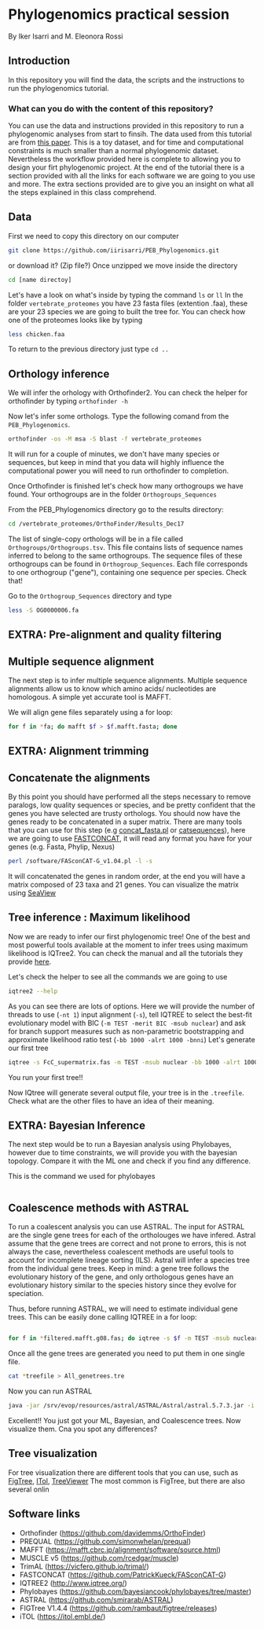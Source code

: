 # Phylogenomics practical session

By Iker Isarri and M. Eleonora Rossi

## Introduction

In this repository you will find the data, the scripts and the instructions to run the phylogenomics tutorial.


### What can you do with the content of this repository?

You can use the data and instructions provided in this repository to run a phylogenomic analyses from start to finsih. The data used from this tutorial are from [this paper](https://academic.oup.com/sysbio/article/65/6/1057/2281640?login=true).
This is a toy dataset, and for time and computational constraints is much smaller than a normal phylogenomic dataset. Nevertheless the workflow provided here is complete to allowing you to design your firt phylogenomic project. 
At the end of the tutorial there is a section provided with all the links for each software we are going to you use and more. 
The extra sections provided are to give you an insight on what all the steps explained in this class comprehend.

## Data

First we need to copy this directory on our computer
```sh
git clone https://github.com/iirisarri/PEB_Phylogenomics.git
```
or download it? (Zip file?)
Once unzipped we move inside the directory 
```sh 
cd [name directoy]
```
Let's have a look on what's inside by typing the command `ls` or `ll`
In the folder `vertebrate_proteomes` you have 23 fasta files (extention .faa), these are your 23 species we are going to built the tree for. 
You can check how one of the proteomes looks like by typing 
```sh
less chicken.faa
```
To return to the previous directory just type `cd ..`

## Orthology inference

We will infer the orhology with Orthofinder2. 
You can check the helper for orthofinder by typing `orthofinder -h`

Now let's infer some orthologs. Type the following comand from the `PEB_Phylogenomics`.

```sh 
orthofinder -os -M msa -S blast -f vertebrate_proteomes
```
It will run for a couple of minutes, we don't have many species or sequences, but keep in mind that you data will highly influence the computational power you will need to run orthofinder to completion. 

Once Orthofinder is finished let's check how many orthogroups we have found. Your orthogroups are in the folder `Orthogroups_Sequences`

From the PEB_Phylogenomics directory go to the results directory:

```sh
cd /vertebrate_proteomes/OrthoFinder/Results_Dec17
```
The list of single-copy orthologs will be in a file called `Orthogroups/Orthogroups.tsv`. This file contains lists of sequence names inferred to belong to the same orthogroups. The sequence files of these orthogroups can be found in `Orthogroup_Sequences`. Each file corresponds to one orthogroup ("gene"), containing one sequence per species. Check that!

Go to the `Orthogroup_Sequences` directory and type
```sh
less -S OG0000006.fa
```


## EXTRA: Pre-alignment and quality filtering


## Multiple sequence alignment
The next step is to infer multiple sequence alignments. Multiple sequence alignments allow us to know which amino acids/ nucleotides are homologous. A simple yet accurate tool is MAFFT.

We will align gene files separately using a for loop:

```sh
for f in *fa; do mafft $f > $f.mafft.fasta; done
```

## EXTRA: Alignment trimming

## Concatenate the alignments

By this point you should have performed all the steps necessary to remove paralogs, low quality sequences or species, and be pretty confident that the genes you have selected are trusty orthologs. 
You should now have the genes ready to be concatenated in a super matrix. There are many tools that you can use for this step (e.g [concat_fasta.pl](https://github.com/santiagosnchez/concat_fasta) or [catsequences](https://github.com/ChrisCreevey/catsequences)), here we are going to use [FASTCONCAT](https://github.com/PatrickKueck/FASconCAT-G), it will read any format you have for your genes (e.g. Fasta, Phylip, Nexus)


```sh
perl /software/FASconCAT-G_v1.04.pl -l -s
```
It will concatenated the genes in random order, at the end you will have a matrix composed of 23 taxa and 21 genes. 
You can visualize the matrix using [SeaView](https://doua.prabi.fr/software/seaview) 

## Tree inference : Maximum likelihood
Now we are ready to infer our first phylogenomic tree!
One of the best and most powerful tools available at the moment to infer trees using maximum likelihood is IQTree2. You can check the manual and all the tutorials they provide [here](http://www.iqtree.org/).

Let's check the helper to see all the commands we are going to use
```sh
iqtree2 --help
```
As you can see there are lots of options. Here we will  provide the number of threads to use (`-nt 1`) input alignment (`-s`), tell IQTREE to select the best-fit evolutionary model with BIC (`-m TEST -merit BIC -msub nuclear`) and ask for branch support measures such as non-parametric bootstrapping and approximate likelihood ratio test (`-bb 1000 -alrt 1000 -bnni`)
Let's generate our first tree
```sh
iqtree -s FcC_supermatrix.fas -m TEST -msub nuclear -bb 1000 -alrt 1000 -nt 1 -bnni -pre unpartitioned
```
You run your first tree!!

Now IQtree will generate several output file, your tree is in the `.treefile`. Check what are the other files to have an idea of their meaning. 


## EXTRA: Bayesian Inference 
The next step would be to run a Bayesian analysis using Phylobayes, however due to time constraints, we will provide you with the bayesian topology. Compare it with the ML one and check if you find any difference. 

This is the command we used for phylobayes

```sh
```
## Coalescence methods with ASTRAL

To run a coalescent analysis you can use ASTRAL. The input for ASTRAL are the single gene trees for each of the ortholouges we have infered. Astral assume that the gene trees are correct and not prone to errors, this is not always the case, nevertheless coalescent methods are useful tools to account for incomplete lineage sorting (ILS).
Astral will infer a species tree from the individual gene trees. 
Keep in mind: a gene tree follows the evolutionary history of the gene, and only orthologous genes have an evolutionary history similar to the species history since they evolve for speciation.

Thus, before running ASTRAL, we will need to estimate individual gene trees. This can be easily done calling IQTREE in a for loop:

```sh

for f in *filtered.mafft.g08.fas; do iqtree -s $f -m TEST -msub nuclear -merit AICc -nt 1; done
```

Once all the gene trees are generated you need to put them in one single file.

```sh
cat *treefile > All_genetrees.tre
```

Now you can run ASTRAL
```sh
java -jar /srv/evop/resources/astral/ASTRAL/Astral/astral.5.7.3.jar -i my_gene_trees.tre -o species_tree_ASTRAL.tre 2> out.log
```
Excellent!! You just got your ML, Bayesian, and Coalescence trees. Now visualize them. Cna you spot any differences?

## Tree visualization

For tree visualization there are different tools that you can use, such as [FigTree](https://github.com/rambaut/figtree/releases), [ITol](https://itol.embl.de/), [TreeViewer](https://treeviewer.org/) The most common is FigTree, but there are also several onlin

## Software links

* Orthofinder (https://github.com/davidemms/OrthoFinder)
* PREQUAL (https://github.com/simonwhelan/prequal)
* MAFFT (https://mafft.cbrc.jp/alignment/software/source.html)
* MUSCLE v5 (https://github.com/rcedgar/muscle)
* TrimAL (https://vicfero.github.io/trimal/)
* FASTCONCAT (https://github.com/PatrickKueck/FASconCAT-G)
* IQTREE2 (http://www.iqtree.org/)
* Phylobayes (https://github.com/bayesiancook/phylobayes/tree/master)
* ASTRAL (https://github.com/smirarab/ASTRAL)
* FIGTree V1.4.4 (https://github.com/rambaut/figtree/releases) 
* iTOL (https://itol.embl.de/)
